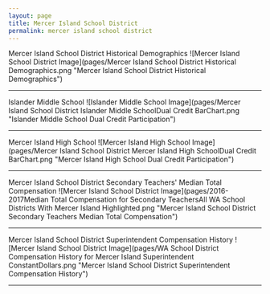 ```yaml
---
layout: page
title: Mercer Island School District
permalink: mercer island school district
---
```



Mercer Island School District Historical Demographics
![Mercer Island School District Image](pages/Mercer Island School District Historical Demographics.png "Mercer Island School District Historical Demographics")

___

Islander Middle School
![Islander Middle School Image](pages/Mercer Island School District Islander Middle SchoolDual Credit BarChart.png "Islander Middle School Dual Credit Participation")

___

Mercer Island High School
![Mercer Island High School Image](pages/Mercer Island School District Mercer Island High SchoolDual Credit BarChart.png "Mercer Island High School Dual Credit Participation")

___

Mercer Island School District Secondary Teachers' Median Total Compensation
![Mercer Island School District Image](pages/2016-2017Median Total Compensation for Secondary TeachersAll WA School Districts With Mercer Island Highlighted.png "Mercer Island School District Secondary Teachers Median Total Compensation")

___

Mercer Island School District Superintendent Compensation History
![Mercer Island School District Image](pages/WA School District Compensation History for Mercer Island Superintendent ConstantDollars.png "Mercer Island School District Superintendent Compensation History")

___

